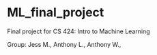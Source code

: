 # ML_final_project

Final project for CS 424: Intro to Machine Learning

Group: Jess M., Anthony L., Anthony W.,